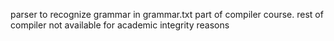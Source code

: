 parser to recognize grammar in grammar.txt part of compiler course. rest of compiler not available for academic integrity reasons
